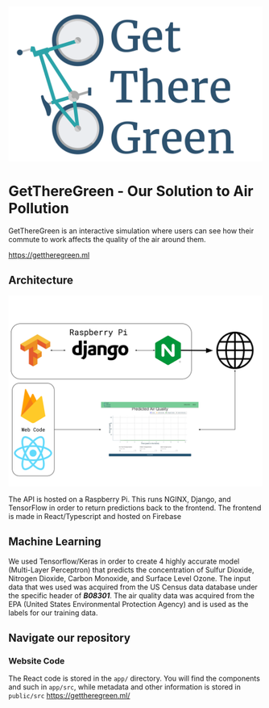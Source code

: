![Get There Green Logo](ReadMedia/masterlogo.png?raw=true 'Get There Green')

# GetThereGreen - Our Solution to Air Pollution

GetThereGreen is an interactive simulation where users can see how their commute to work affects the quality of the air around them.

https://gettheregreen.ml

## Architecture

![Diagram of Get There Green architecture](ReadMedia/Architecture.png?raw=true 'Get There Green Architecture')

The API is hosted on a Raspberry Pi. This runs NGINX, Django, and TensorFlow in order to return predictions back to the frontend. The frontend is made in React/Typescript and hosted on Firebase

## Machine Learning

We used Tensorflow/Keras in order to create 4 highly accurate model (Multi-Layer Perceptron) that predicts the concentration of Sulfur Dioxide, Nitrogen Dioxide,
Carbon Monoxide, and Surface Level Ozone. The input data that wes used was acquired from the US Census data database under the specific header of **_B08301_**. The
air quality data was acquired from the EPA (United States Environmental Protection Agency) and is used as the labels for our training data.

## Navigate our repository

### Website Code

The React code is stored in the `app/` directory. You will find the components and such in `app/src`, while metadata and other information is stored in `public/src`
https://gettheregreen.ml/

